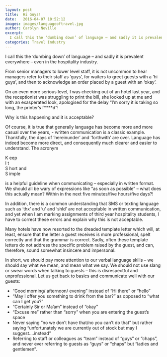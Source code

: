 ```yaml
---
layout: post
title:  Hi Guys!
date:   2016-04-07 10:52:12
images: images/languageoftravel.jpg
author: Carolyn Neville
excerpt:
  I call this the ‘dumbing down’ of language – and sadly it is prevalent everywhere – even in the hospitality industry. 
categories: Travel Industry
---
```

I call this the ‘dumbing down’ of language – and sadly it is prevalent everywhere – even in the hospitality industry.

From senior managers to lower level staff, it is not uncommon to hear managers refer to their staff as ‘guys’, for waiters to greet guests with a ‘hi guys’, and then to acknowledge an order placed by a guest with an ‘okay’.

On an even more serious level, I was checking out of an hotel last year, and the receptionist was struggling to print the bill, she looked up at me and with an exasperated look, apologised for the delay “I’m sorry it is taking so long, the printer’s f****d”!

Why is this happening and it is acceptable?

Of course, it is true that generally language has become more and more casual over the years, - written communication is a classic example.  Thankfully, the days of ‘hereinunder’ and ‘forthwith’ are over.  Language has indeed become more direct, and consequently much clearer and easier to understand.  The acronym

K eep<br>
I t<br>
S hort and<br>
S imple

is a helpful guideline when communicating – especially in written format.  We should all be wary of expressions like “as soon as possible” – what does this actually mean?  Within in the next five minutes/five hours/five days?!  

In addition, there is a common understanding that SMS or texting language such as ‘thx’ and ‘u’ and ‘shld’ are not acceptable in written communication, and yet when I am marking assignments of third year hospitality students, I have to correct these errors and explain why this is not acceptable.  

Many hotels have now resorted to the dreaded template letter which will, at least, ensure that the letter a guest receives is more professional, spelt correctly and that the grammar is correct.  Sadly, often these template letters do not address the specific problem raised by the guest, and can, therefore, sound somewhat insincere and impersonal.  

In short, we should pay more attention to our verbal language skills – we should say what we mean, and mean what we say.  We should not use slang or swear words when talking to guests – this is disrespectful and unprofessional.  Let us get back to basics and communicate well with our guests:

<ul><li>“Good morning/ afternoon/ evening” instead of “Hi there” or “hello”</li>

<li>“May I offer you something to drink from the bar?” as opposed to “what can I get you?”</li>

<li>“Certainly Sir or Ma’am” instead of “okay”</li>

<li>“Excuse me” rather than “sorry” when you are entering the guest’s space</li>

<li>Never saying “no we don’t have that/no you can’t do that” but rather saying “unfortunately we are currently out of stock but may I suggest….instead”</li>

<li>Referring to staff or colleagues as “team” instead of “guys” or “chaps”, and never ever referring to guests as “guys” or “chaps” but “ladies and gentlemen”.</li>
</ul>
